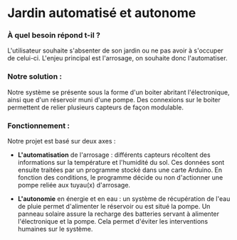 # Jardin automatisé et autonome

### À quel besoin répond t-il ?
L'utilisateur souhaite s'absenter de son jardin ou ne pas avoir à s'occuper de celui-ci. L'enjeu principal est l'arrosage, on souhaite donc l'automatiser.

### Notre solution :
Notre système se présente sous la forme d'un boiter abritant l'électronique, ainsi que d'un réservoir muni d'une pompe. Des connexions sur le boiter permettent de relier plusieurs capteurs de façon modulable.

### Fonctionnement :
Notre projet est basé sur deux axes : 

- **L'automatisation** de l'arrosage : différents capteurs récoltent des informations sur la température et l'humidité du sol. Ces données sont ensuite traitées par un programme stocké dans une carte Arduino. En fonction des conditions, le programme décide ou non d'actionner une pompe reliée aux tuyau(x) d'arrosage.

- **L'autonomie** en énergie et en eau : un système de récupération de l'eau de pluie permet d'alimenter le réservoir ou est situé la pompe. Un panneau solaire assure la recharge des batteries servant à alimenter l'électronique et la pompe. Cela permet d'éviter les interventions humaines sur le système.
